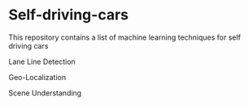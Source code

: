 # Self-driving-cars
This repository contains a list of machine learning techniques for self driving cars



Lane Line Detection

Geo-Localization

Scene Understanding
